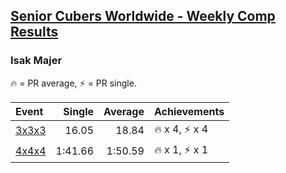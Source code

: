 <style>table {white-space: nowrap;}</style>

## [Senior Cubers Worldwide - Weekly Comp Results](/scw-comp/results/)
### Isak Majer

<span style="white-space: nowrap;">🔥 = PR average</span>, <span style="white-space: nowrap;">⚡ = PR single</span>.

| Event | Single | Average | Achievements|
| :-- | --: | --: | :-- |
| [3x3x3](333.md) | 16.05 | 18.84 | 🔥 x 4, ⚡ x 4 |
| [4x4x4](444.md) | 1:41.66 | 1:50.59 | 🔥 x 1, ⚡ x 1 |

<!-- Global site tag (gtag.js) - Google Analytics -->
<script async src="https://www.googletagmanager.com/gtag/js?id=UA-86348435-3"></script>
<script>window.dataLayer = window.dataLayer || []; function gtag() {dataLayer.push(arguments);} gtag('js', new Date()); gtag('config', 'UA-86348435-3');</script>
